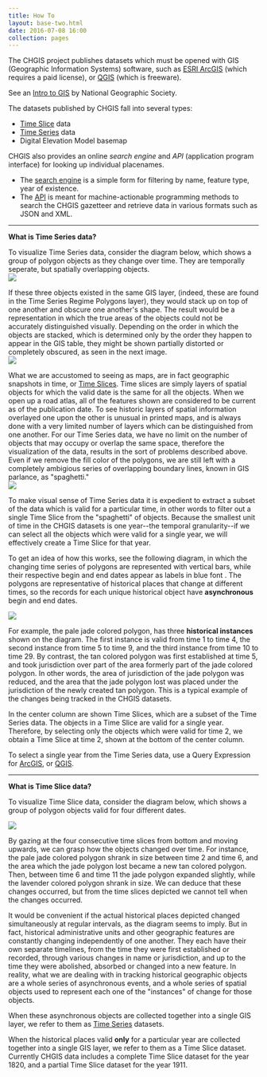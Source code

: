 ```yaml
---
title: How To
layout: base-two.html
date: 2016-07-08 16:00
collection: pages
---
```



The CHGIS project publishes datasets which must be opened with GIS (Geographic Information Systems) software, such as [ESRI ArcGIS](https://www.arcgis.com/features/index.html) (which requires a paid license),  or [QGIS](http://qgis.org/) (which is freeware).

See an [Intro to GIS](http://www.nationalgeographic.org/encyclopedia/geographic-information-system-gis/) by National Geographic Society.

The datasets published by CHGIS fall into several types: 

* <a href="#time_slice">Time Slice</a> data
* <a href="#time_series">Time Series</a> data
* Digital Elevation Model basemap

CHGIS also provides an online *search engine* and *API* (application program interface) for looking up individual placenames.   

* The [search engine](../../search/) is a simple form for filtering by name, feature type, year of existence.  <a name="time_series"></a> 
* The [API](http://maps.cga.harvard.edu/tgaz/) is meant for machine-actionable programming methods to search the CHGIS gazetteer and retrieve data in various formats such as JSON and XML.

---

<p>
<b>What is Time Series data?</b>
<p>
To visualize Time Series data, consider the diagram below, which shows a group of polygon objects as they change over time.   They are temporally seperate, but spatially overlapping objects.
<br>
<img src="../../data/img/time_layers_1.gif">
<p>
If these three objects existed in the same GIS layer, (indeed, these are found in the Time Series Regime Polygons layer), they would stack up on top of one another and obscure one another's shape.  The result would be a representation in which the true areas of the objects could not be accurately distinguished visually.  Depending on the order in which the objects are stacked, which is determined only by the order they happen to appear in the GIS table, they might be shown partially distorted or completely obscured, as seen in the next image.
<br>
<img src="../../data/img/temp_layers2.gif">
<p>
What we are accustomed to seeing as maps, are in fact geographic snapshots in time, or <a href="#time_slice">Time Slices</a>.  Time slices are simply layers of spatial objects for which the valid date is the same for all the objects.   When we open up a road atlas, all of the features shown are considered to be current as of the publication date.   To see historic layers of spatial information overlayed one upon the other is unusual in printed maps, and is always done with a very limited number of layers which can be distinguished from one another.  For our Time Series data, we have no limit on the number of objects that may occupy or overlap the same space, therefore the visualization of the data, results in the sort of problems described above.   Even if we remove the fill color of the polygons, we are still left with a completely ambigious series of overlapping boundary lines, known in GIS parlance, as "spaghetti."   
<br>
<img src="../../data/img/temp_layers3.gif">
<p>
To make visual sense of Time Series data it is expedient to extract a subset of the data which is valid for a particular time, in other words to filter out a single Time Slice from the "spaghetti" of objects.  Because the smallest unit of time in the CHGIS datasets is one year--the temporal granularity--if we can select all the objects which were valid for a single year, we will effectively create a Time Slice for that year.
<p>
To get an idea of how this works, see the following diagram, in which the changing time series of polygons are represented with vertical bars, while their respective begin and end dates appear as labels in blue font .  The polygons are representative of historical places that change at different times, so the records for each unique historical object have <b>asynchronous</b> begin and end dates.
<p>
<img src="../../data/img/time_slice_vs_series.gif">
<p>
For example, the pale jade colored polygon, has three <b>historical instances</b> shown on the diagram.  The first instance is valid from time 1 to time 4, the second instance from time 5 to time 9, and the third instance from time 10 to time 29.  By contrast, the tan colored polygon was first established at time 5, and took jurisdiction over part of the area formerly part of the jade colored polygon.    In other words, the area of jurisdiction of the jade polygon was reduced, and the area that the jade polygon lost was placed under the jurisdiction of the newly created tan polygon.  This is a typical example of the changes being tracked in the CHGIS datasets.
<p>
In the center column are shown Time Slices, which are a subset of the Time Series data.   The objects in a Time Slice are valid for a single year.   Therefore, by selecting only the objects which were valid for time 2, we obtain a Time Slice at time 2, shown at the bottom of the center column.   
<p><a name="time_slice"></a>
To select a single year from the Time Series data, use a Query Expression for <a href="#arcgis">ArcGIS</a>, or <a href="#qgis">QGIS</a>.
<p>

---

<p><p>
<b>What is Time Slice data?</b>


<p>
To visualize Time Slice data, consider the diagram below, which shows a group of polygon objects valid for four different dates.
<p>
<img src="../../data/img/time_slice_only.gif">
<p>
By gazing at the four consecutive time slices from bottom and moving upwards, we can grasp how the objects changed over time.  For instance, the pale jade colored polygon shrank in size between time 2 and time 6, and the area which the jade polygon lost became a new tan colored polygon.  Then, between time 6 and time 11 the jade polygon expanded slightly, while the lavender colored polygon shrank in size.  We can deduce that these changes occurred, but from the time slices depicted we cannot tell when the changes occurred.
<p>
It would be convenient if the actual historical places depicted changed simultaneously at regular intervals, as the diagram seems to imply.  But in fact, historical administrative units and other geographic features are constantly changing independently of one another.  They each have their own separate timelines, from the time they were first established or recorded, through various changes in name or jurisdiction, and up to the time they were abolished, absorbed or changed into a new feature.  In reality, what we are dealing with in tracking historical geographic objects are a whole series of asynchronous events, and a whole series of spatial objects used to represent each one of the "instances" of change for those objects.  
<p>
When these asynchronous objects are collected together into a single GIS layer, we refer to them as <a href="#time_series">Time Series</a> datasets.  
<p>
When the historical places valid <b>only</b> for a particular year are collected together into a single GIS layer, we refer to them as a Time Slice dataset.   Currently CHGIS data includes a complete Time Slice dataset for the year 1820, and a partial Time Slice dataset for the year 1911.   